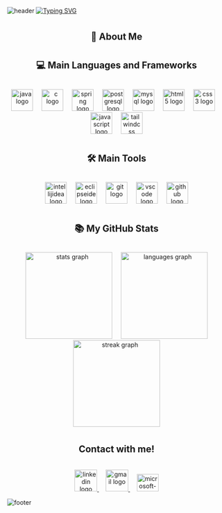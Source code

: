 ![header](https://capsule-render.vercel.app/api?type=waving&color=0000FF)
[![Typing SVG](https://readme-typing-svg.herokuapp.com/?color=0000FF&size=40&center=true&vCenter=true&width=1000&lines=Hello+There;I'm+Luis;+Welcome+to+my+profile)](https://git.io/typing-svg) 


#

<h2 align="center">🙂 About Me</h2>


#

<h2 align="center">💻 Main Languages and Frameworks</h2>
<br>

<div align="center">
  <img src="https://skillicons.dev/icons?i=java" height="50" alt="java logo"  />
  <img width="12" />
  <img src="https://skillicons.dev/icons?i=c" height="50" alt="c logo"  />
  <img width="12" />
  <img src="https://skillicons.dev/icons?i=spring" height="50" alt="spring logo"  />
  <img width="12" />
  <img src="https://skillicons.dev/icons?i=postgres" height="50" alt="postgresql logo"  />
  <img width="12" />
  <img src="https://skillicons.dev/icons?i=mysql" height="50" alt="mysql logo"  />
  <img width="12" />
  <img src="https://skillicons.dev/icons?i=html" height="50" alt="html5 logo"  />
  <img width="12" />
  <img src="https://skillicons.dev/icons?i=css" height="50" alt="css3 logo"  />
  <img width="12" />
  <img src="https://skillicons.dev/icons?i=js" height="50" alt="javascript logo"  />
  <img width="12" />
  <img src="https://skillicons.dev/icons?i=tailwind" height="50" alt="tailwindcss logo"  />
</div>


#

<h2 align="center">🛠 Main Tools</h2>
<br>
<div align="center">
  <img src="https://skillicons.dev/icons?i=idea" height="50" alt="intellijidea logo"  />
  <img width="12" />
  <img src="https://skillicons.dev/icons?i=eclipse" height="50" alt="eclipseide logo"  />
  <img width="12" />
  <img src="https://skillicons.dev/icons?i=git" height="50" alt="git logo"  />
  <img width="12" />
  <img src="https://skillicons.dev/icons?i=vscode" height="50" alt="vscode logo"  />
  <img width="12" />
  <img src="https://skillicons.dev/icons?i=github" height="50" alt="github logo"  />
</div>

#

<h2 align="center">📚 My GitHub Stats</h2>
<br>
<div align="center">
  <img src="https://github-readme-stats.vercel.app/api?username=Luis-Aguiar01&hide_title=false&hide_rank=false&show_icons=true&include_all_commits=true&count_private=true&disable_animations=false&theme=radical&locale=en&hide_border=true&order=1" height="200" alt="stats graph" /> &nbsp &nbsp
  <img src="https://github-readme-stats.vercel.app/api/top-langs?username=Luis-Aguiar01&locale=en&hide_title=false&layout=compact&card_width=320&langs_count=5&theme=radical&hide_border=true&order=2" height="200" alt="languages graph" />
  <img src="https://streak-stats.demolab.com?user=Luis-Aguiar01&locale=en&mode=daily&theme=radical&hide_border=true&border_radius=5&order=3" height="200" alt="streak graph"  />
</div>

#

<h2 align="center">Contact with me!</h2>

<br>

<div align="center">
  <a href="https://www.linkedin.com/in/luis-henrique-aguiar/" target="_blank">
    <img src="https://raw.githubusercontent.com/maurodesouza/profile-readme-generator/master/src/assets/icons/social/linkedin/default.svg" width="52" height="50" alt="linkedin logo"  />
  </a> &nbsp &nbsp
  <a href="mailto:luis.aguiar@aluno.ifsp.edu.br" target="_blank">
    <img src="https://raw.githubusercontent.com/maurodesouza/profile-readme-generator/master/src/assets/icons/social/gmail/default.svg" width="52" height="50" alt="gmail logo"  />
  </a> &nbsp &nbsp

  <a href="mailto:luishenrique.aguiar@outlook.com" target="_blank">
    <img src="https://raw.githubusercontent.com/maurodesouza/profile-readme-generator/master/src/assets/icons/social/microsoft-outlook/default.svg" width="50" height="40" alt="microsoft-outlook logo"  />
  </a>
</div>


![footer](https://capsule-render.vercel.app/api?type=waving&color=0000FF&section=footer)

